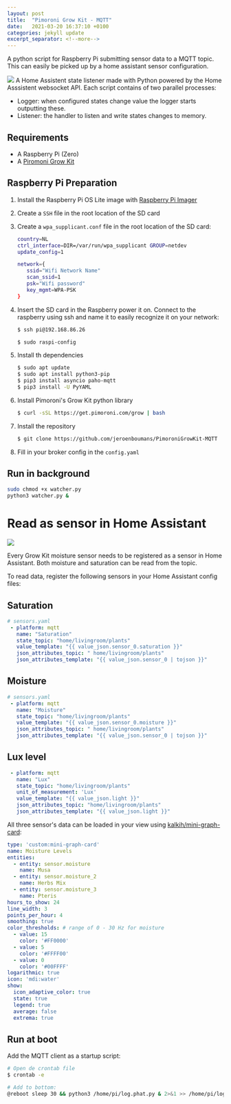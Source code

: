 ```yaml
---
layout: post
title:  "Pimoroni Grow Kit - MQTT"
date:   2021-03-20 16:37:10 +0100
categories: jekyll update
excerpt_separator: <!--more-->
---
```

A python script for Raspberry Pi submitting sensor data to a MQTT topic. This can easily be picked up by a home assistant sensor configuration.
<!--more-->
![](https://i.imgur.com/qMEm57R.png)
A Home Assistent state listener made with Python powered by the Home Asssistent websocket API. Each script contains of two parallel processes:
- Logger: when configured states change value the logger starts outputting these.
- Listener: the handler to listen and write states changes to memory.

## Requirements

* A Raspberry Pi (Zero)
* A [Piromoni   Grow Kit](https://shop.pimoroni.com/products/grow)

## Raspberry Pi Preparation

1. Install the Raspberry Pi OS Lite image with [Raspberry Pi Imager](https://www.raspberrypi.org/software/)
2. Create a `SSH` file in the root location of the SD card
3. Create a `wpa_supplicant.conf` file in the root location of the SD card:

    ```bash
    country=NL
    ctrl_interface=DIR=/var/run/wpa_supplicant GROUP=netdev
    update_config=1

    network={
       ssid="Wifi Network Name"
       scan_ssid=1
       psk="Wifi password"
       key_mgmt=WPA-PSK
    }
    ```

4. Insert the SD card in the Raspberry power it on. Connect to the raspberry using ssh and name it to easily recognize it on your network:

    ```bash
    $ ssh pi@192.168.86.26

    $ sudo raspi-config
    ```

5. Install th dependencies

    ```bash
    $ sudo apt update
    $ sudo apt install python3-pip
    $ pip3 install asyncio paho-mqtt
    $ pip3 install -U PyYAML
    ```
6. Install Pimoroni's Grow Kit python library

    ```bash
    $ curl -sSL https://get.pimoroni.com/grow | bash
    ```   

6. Install the repository

    ```bash
    $ git clone https://github.com/jeroenboumans/PimoroniGrowKit-MQTT
    ```

7. Fill in your broker config in the `config.yaml`

## Run in background

```bash
sudo chmod +x watcher.py
python3 watcher.py &
```

# Read as sensor in Home Assistant

![](https://i.imgur.com/J89flMq.png)

Every Grow Kit moisture sensor needs to be registered as a sensor in Home Assistant.
Both moisture and saturation can be read from the topic.

To read data, register the following sensors in your Home Assistant config files:

## Saturation
```yaml
# sensors.yaml
 - platform: mqtt
   name: "Saturation"
   state_topic: "home/livingroom/plants"
   value_template: "{{ value_json.sensor_0.saturation }}"
   json_attributes_topic: " home/livingroom/plants"
   json_attributes_template: "{{ value_json.sensor_0 | tojson }}"
```

## Moisture
```yaml
# sensors.yaml
 - platform: mqtt
   name: "Moisture"
   state_topic: "home/livingroom/plants"
   value_template: "{{ value_json.sensor_0.moisture }}"
   json_attributes_topic: " home/livingroom/plants"
   json_attributes_template: "{{ value_json.sensor_0 | tojson }}"
```

## Lux level
```yaml
 - platform: mqtt
   name: "Lux"
   state_topic: "home/livingroom/plants"
   unit_of_measurement: 'Lux'
   value_template: "{{ value_json.light }}"
   json_attributes_topic: "home/livingroom/plants"
   json_attributes_template: "{{ value_json.light }}"
```

All three sensor's data can be loaded in your view using [kalkih/mini-graph-card](https://github.com/kalkih/mini-graph-card):
```yaml
type: 'custom:mini-graph-card'
name: Moisture Levels
entities:
  - entity: sensor.moisture
    name: Musa
  - entity: sensor.moisture_2
    name: Herbs Mix
  - entity: sensor.moisture_3
    name: Pteris
hours_to_show: 24
line_width: 3
points_per_hour: 4
smoothing: true
color_thresholds: # range of 0 - 30 Hz for moisture
  - value: 15
    color: '#FF0000'
  - value: 5
    color: '#FFFF00'
  - value: 0
    color: '#00FFFF'
logarithmic: true
icon: 'mdi:water'
show:
  icon_adaptive_color: true
  state: true
  legend: true
  average: false
  extrema: true
```

## Run at boot

Add the MQTT client as a startup script:
```bash
# Open de crontab file
$ crontab -e

# Add to bottom:
@reboot sleep 30 && python3 /home/pi/log.phat.py & 2>&1 >> /home/pi/log.phat.log
```